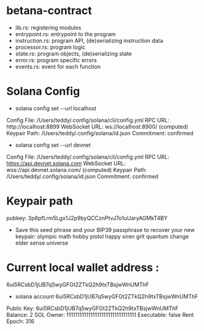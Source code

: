 # betana-contract

- lib.rs: registering modules
- entrypoint.rs: entrypoint to the program
- instruction.rs: program API, (de)serializing instruction data
- processor.rs: program logic
- state.rs: program objects, (de)serializing state
- error.rs: program specific errors
- events.rs: event for each function 

# Solana Config 

- solana config set --url localhost 

Config File: /Users/teddy/.config/solana/cli/config.yml
RPC URL: http://localhost:8899 
WebSocket URL: ws://localhost:8900/ (computed)
Keypair Path: /Users/teddy/.config/solana/id.json 
Commitment: confirmed 


- solana config set --url devnet

Config File: /Users/teddy/.config/solana/cli/config.yml
RPC URL: https://api.devnet.solana.com 
WebSocket URL: wss://api.devnet.solana.com/ (computed)
Keypair Path: /Users/teddy/.config/solana/id.json 
Commitment: confirmed 


# Keypair path

pubkey: 3p6pfLrm5Lgx1J2p9byQCCznPtvJ7o1uUaryAGMkT4BY
- Save this seed phrase and your BIP39 passphrase to recover your new keypair:
olympic math hobby pistol happy siren grit quantum change elder sense universe


# Current local wallet address : 

6ui5RCsbD1jUB7q5wyGFGt2ZTkQ2h9txTBsjwWnUMThF

- solana account 6ui5RCsbD1jUB7q5wyGFGt2ZTkQ2h9txTBsjwWnUMThF

Public Key: 6ui5RCsbD1jUB7q5wyGFGt2ZTkQ2h9txTBsjwWnUMThF
Balance: 2 SOL
Owner: 11111111111111111111111111111111
Executable: false
Rent Epoch: 316